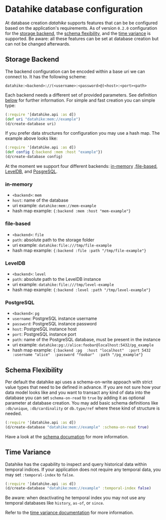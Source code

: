 # Datahike database configuration

At database creation *datahike* supports features that can be be
configured based on the application's requirements. As of version `0.2.0`
 configuration for the [storage backend](#storage-backend), the [schema
flexibility](#schema-flexibility), and the 
[time variance](#time-variance) is supported.
Be aware: all these features can be set at database creation 
but can not be changed afterwards.

## Storage Backend
The backend configuration can be encoded within a base uri we can connect to. It has the
following scheme:

`datahike:<backend>://(<username>:<password>@)<host>:<port><path>`

Each backend needs a different set of provided parameters. See definition
[below](#storage-backend) for further information. For simple and fast creation
you can simple type:

```clojure
(:require '[datahike.api :as d])
(def uri "datahike:mem://example")
(d/create-database uri)
```

If you prefer data structures for configuration you may use a hash map. The example
above looks like:

```clojure
(:require '[datahike.api :as d])
(def config {:backend :mem :host "example"})
(d/create-database config)
```

At the moment we support four different backends: [in-memory](#in-memory) ,[file-based](#file-based),
[LevelDB](#leveldb), and [PosgreSQL](#postgresl). 

### in-memory
- `<backend>`: `mem`
- `host`: name of the database
- uri example: `datahike:mem://mem-example`
- hash map example: `{:backend :mem :host "mem-example"}`

### file-based
- `<backend>`: `file`
- `path`: absolute path to the storage folder
- uri example: `datahike:file:///tmp/file-example`
- hash map example: `{:backend :file :path "/tmp/file-example"}`

### LevelDB
- `<backend>`: `level`
- `path`: absolute path to the LevelDB instance
- uri example: `datahike:file:///tmp/level-example`
- hash map example: `{:backend :level :path "/tmp/level-example"}`

### PostgreSQL
- `<backend>`: `pg`
- `username`: PostgreSQL instance username
- `password`: PostgreSQL instance password
- `host`: PostgreSQL instance host
- `port`: PostgreSQL instance port
- `path`: name of the PostgreSQL database, must be present in the instance
- uri example: `datahike:pg://alice:foobar@localhost:5432/pg_example`
- hash map example: `{:backend :pg 
                      :host "localhost" 
                      :port 5432 
                      :username "alice" 
                      :password "foobar" 
                      :path "/pg_example"}`

## Schema Flexibility
Per default the datahike api uses a schema-on-write appoach with strict value
types that need to be defined in advance. If you are not sure how your data
model looks like and you want to transact any kind of data into the database you
can set `schema-on-read` to `true` by adding it as optional parameter at
database creation. You may add basic schema definitions like `:db/unique`,
`:db/cardinality` or `db.type/ref` where these kind of structure is needed.

```clojure
(:require '[datahike.api :as d])
(d/create-database "datahike:mem://example" :schema-on-read true)
```

Have a look at the [schema documation](./schema.md) for more information.

## Time Variance
Datahike has the capability to inspect and query historical data within temporal
indices. If your application does not require any temporal data, you may 
set `:temporal-index` to `false`. 

```clojure
(:require '[datahike.api :as d])
(d/create-database "datahike:mem://example" :temporal-index false)
```

Be aware: when deactivating he temporal index you may not use any temporal databases like `history`, `as-of`, or
`since`.

Refer to the [time variance documentation](./time_variance.md) for more information.
